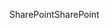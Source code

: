 <span data-ttu-id="45554-101">SharePoint</span><span class="sxs-lookup"><span data-stu-id="45554-101">SharePoint</span></span>
